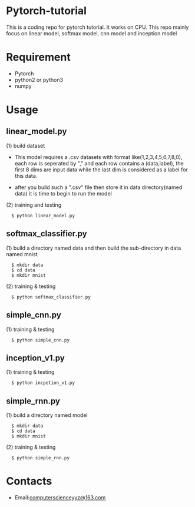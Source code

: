 # Pytorch-tutorial
This is a coding repo for pytorch tutorial. It works on CPU.
This repo mainly focus on linear model, softmax model, cnn model and inception model

# Requirement
  - Pytorch
  - python2 or python3
  - numpy
  
# Usage
## linear_model.py
  
  (1) build dataset
  
  - This model requires a .csv datasets with format like(1,2,3,4,5,6,7,8,0), each row is seperated by "," and each row contains a (data,label), the first 8 dims are input data while the last dim is considered as a label for this data.
    
  - after you build such a ".csv" file then store it in data directory(named data) it is time to begin to run the model
    
  (2) training and testing
  
      $ python linear_model.py

## softmax_classifier.py
  
  (1) build a directory named data and then build the sub-directory in data named mnist
  
      $ mkdir data
      $ cd data
      $ mkdir mnist
      
  (2) training & testing
  
      $ python softmax_classifier.py

## simple_cnn.py
      
  (1) training & testing
  
      $ python simple_cnn.py

## inception_v1.py
      
  (1) training & testing
  
      $ python incpetion_v1.py

## simple_rnn.py
  (1) build a directory named model
      
      $ mkdir data
      $ cd data
      $ mkdir mnist
      
  (2) training & testing
  
      $ python simple_rnn.py


# Contacts
  - Email:computerscienceyyz@163.com
